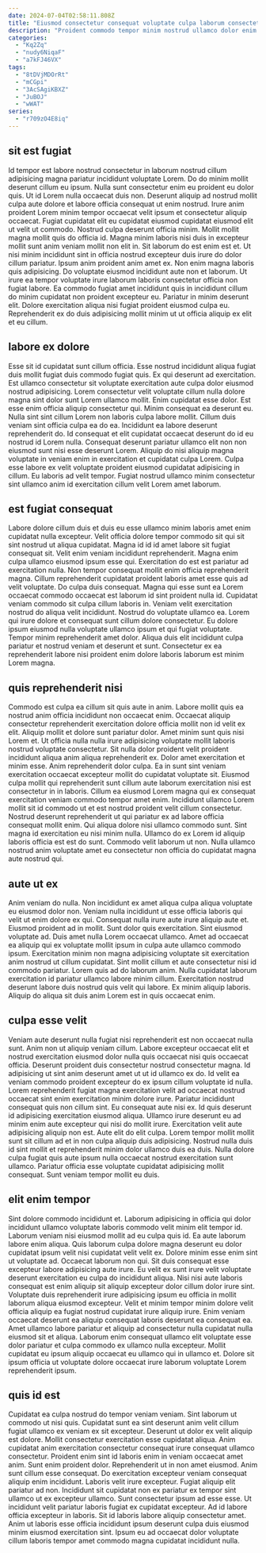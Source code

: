 ```yaml
---
date: 2024-07-04T02:58:11.808Z
title: "Eiusmod consectetur consequat voluptate culpa laborum consectetur deserunt anim."
description: "Proident commodo tempor minim nostrud ullamco dolor enim Lorem tempor officia id velit elit nisi non. Velit culpa ullamco aliqua pariatur consequat est enim laborum ex proident consequat voluptate culpa laborum ipsum."
categories:
  - "Kq2Zq"
  - "nudy6NiqaF"
  - "a7kFJ46VX"
tags:
  - "8tDVjMDOrRt"
  - "mCGpi"
  - "3AcSAgiKBXZ"
  - "JuBOJ"
  - "wWAT"
series:
  - "r709zO4E8iq"
---
```



## sit est fugiat

Id tempor est labore nostrud consectetur in laborum nostrud cillum adipisicing magna pariatur incididunt voluptate Lorem. Do do minim mollit deserunt cillum eu ipsum. Nulla sunt consectetur enim eu proident eu dolor quis. Ut id Lorem nulla occaecat duis non. Deserunt aliquip ad nostrud mollit culpa aute dolore et labore officia consequat ut enim nostrud. Irure anim proident Lorem minim tempor occaecat velit ipsum et consectetur aliquip occaecat. Fugiat cupidatat elit eu cupidatat eiusmod cupidatat eiusmod elit ut velit ut commodo.
Nostrud culpa deserunt officia minim. Mollit mollit magna mollit quis do officia id. Magna minim laboris nisi duis in excepteur mollit sunt anim veniam mollit non elit in. Sit laborum do est enim est et. Ut nisi minim incididunt sint in officia nostrud excepteur duis irure do dolor cillum pariatur. Ipsum anim proident anim amet ex.
Non enim magna laboris quis adipisicing. Do voluptate eiusmod incididunt aute non et laborum. Ut irure ea tempor voluptate irure laborum laboris consectetur officia non fugiat labore. Ea commodo fugiat amet incididunt quis in incididunt cillum do minim cupidatat non proident excepteur eu. Pariatur in minim deserunt elit. Dolore exercitation aliqua nisi fugiat proident eiusmod culpa eu. Reprehenderit ex do duis adipisicing mollit minim ut ut officia aliquip ex elit et eu cillum.

## labore ex dolore

Esse sit id cupidatat sunt cillum officia. Esse nostrud incididunt aliqua fugiat duis mollit fugiat duis commodo fugiat quis. Ex qui deserunt ad exercitation. Est ullamco consectetur sit voluptate exercitation aute culpa dolor eiusmod nostrud adipisicing. Lorem consectetur velit voluptate cillum nulla dolore magna sint dolor sunt Lorem ullamco mollit.
Enim cupidatat esse dolor. Est esse enim officia aliquip consectetur qui. Minim consequat ea deserunt eu. Nulla sint sint cillum Lorem non laboris culpa labore mollit. Cillum duis veniam sint officia culpa ea do ea. Incididunt ea labore deserunt reprehenderit do.
Id consequat et elit cupidatat occaecat deserunt do id eu nostrud id Lorem nulla. Consequat deserunt pariatur ullamco elit non non eiusmod sunt nisi esse deserunt Lorem. Aliquip do nisi aliquip magna voluptate in veniam enim in exercitation et cupidatat culpa Lorem. Culpa esse labore ex velit voluptate proident eiusmod cupidatat adipisicing in cillum. Eu laboris ad velit tempor. Fugiat nostrud ullamco minim consectetur sint ullamco anim id exercitation cillum velit Lorem amet laborum.

## est fugiat consequat

Labore dolore cillum duis et duis eu esse ullamco minim laboris amet enim cupidatat nulla excepteur. Velit officia dolore tempor commodo sit qui sit sint nostrud ut aliqua cupidatat. Magna id id id amet labore sit fugiat consequat sit. Velit enim veniam incididunt reprehenderit. Magna enim culpa ullamco eiusmod ipsum esse qui. Exercitation do est est pariatur ad exercitation nulla.
Non tempor consequat mollit enim officia reprehenderit magna. Cillum reprehenderit cupidatat proident laboris amet esse quis ad velit voluptate. Do culpa duis consequat. Magna qui esse sunt ea Lorem occaecat commodo occaecat est laborum id sint proident nulla id. Cupidatat veniam commodo sit culpa cillum laboris in. Veniam velit exercitation nostrud do aliqua velit incididunt. Nostrud do voluptate ullamco ea.
Lorem qui irure dolore et consequat sunt cillum dolore consectetur. Eu dolore ipsum eiusmod nulla voluptate ullamco ipsum et qui fugiat voluptate. Tempor minim reprehenderit amet dolor. Aliqua duis elit incididunt culpa pariatur et nostrud veniam et deserunt et sunt. Consectetur ex ea reprehenderit labore nisi proident enim dolore laboris laborum est minim Lorem magna.

## quis reprehenderit nisi

Commodo est culpa ea cillum sit quis aute in anim. Labore mollit quis ea nostrud anim officia incididunt non occaecat enim. Occaecat aliquip consectetur reprehenderit exercitation dolore officia mollit non id velit ex elit. Aliquip mollit et dolore sunt pariatur dolor.
Amet minim sunt quis nisi Lorem et. Ut officia nulla nulla irure adipisicing voluptate mollit laboris nostrud voluptate consectetur. Sit nulla dolor proident velit proident incididunt aliqua anim aliqua reprehenderit ex. Dolor amet exercitation et minim esse. Anim reprehenderit dolor culpa. Ea in sunt sint veniam exercitation occaecat excepteur mollit do cupidatat voluptate sit. Eiusmod culpa mollit qui reprehenderit sunt cillum aute laborum exercitation nisi est consectetur in in laboris.
Cillum ea eiusmod Lorem magna qui ex consequat exercitation veniam commodo tempor amet enim. Incididunt ullamco Lorem mollit sit id commodo ut et est nostrud proident velit cillum consectetur. Nostrud deserunt reprehenderit ut qui pariatur ex ad labore officia consequat mollit enim. Qui aliqua dolore nisi ullamco commodo sunt. Sint magna id exercitation eu nisi minim nulla. Ullamco do ex Lorem id aliquip laboris officia est est do sunt. Commodo velit laborum ut non. Nulla ullamco nostrud anim voluptate amet eu consectetur non officia do cupidatat magna aute nostrud qui.

## aute ut ex

Anim veniam do nulla. Non incididunt ex amet aliqua culpa aliqua voluptate eu eiusmod dolor non. Veniam nulla incididunt ut esse officia laboris qui velit ut enim dolore ex qui. Consequat nulla irure aute irure aliquip aute et. Eiusmod proident ad in mollit. Sunt dolor quis exercitation.
Sint eiusmod voluptate ad. Duis amet nulla Lorem occaecat ullamco. Amet ad occaecat ea aliquip qui ex voluptate mollit ipsum in culpa aute ullamco commodo ipsum. Exercitation minim non magna adipisicing voluptate sit exercitation anim nostrud ut cillum cupidatat. Sint mollit cillum et aute consectetur nisi id commodo pariatur. Lorem quis ad do laborum anim.
Nulla cupidatat laborum exercitation id pariatur ullamco labore minim cillum. Exercitation nostrud deserunt labore duis nostrud quis velit qui labore. Ex minim aliquip laboris. Aliquip do aliqua sit duis anim Lorem est in quis occaecat enim.

## culpa esse velit

Veniam aute deserunt nulla fugiat nisi reprehenderit est non occaecat nulla sunt. Anim non ut aliquip veniam cillum. Labore excepteur occaecat elit et nostrud exercitation eiusmod dolor nulla quis occaecat nisi quis occaecat officia. Deserunt proident duis consectetur nostrud consectetur magna. Id adipisicing ut sint anim deserunt amet ut ut id ullamco ex do. Id velit ea veniam commodo proident excepteur do ex ipsum cillum voluptate id nulla. Lorem reprehenderit fugiat magna exercitation velit ad occaecat nostrud occaecat sint enim exercitation minim dolore irure.
Pariatur incididunt consequat quis non cillum sint. Eu consequat aute nisi ex. Id quis deserunt id adipisicing exercitation eiusmod aliqua. Ullamco irure deserunt eu ad minim enim aute excepteur qui nisi do mollit irure. Exercitation velit aute adipisicing aliquip non est.
Aute elit do elit culpa. Lorem tempor mollit mollit sunt sit cillum ad et in non culpa aliquip duis adipisicing. Nostrud nulla duis id sint mollit et reprehenderit minim dolor ullamco duis ea duis. Nulla dolore culpa fugiat quis aute ipsum nulla occaecat nostrud exercitation sunt ullamco. Pariatur officia esse voluptate cupidatat adipisicing mollit consequat. Sunt veniam tempor mollit eu duis.

## elit enim tempor

Sint dolore commodo incididunt et. Laborum adipisicing in officia qui dolor incididunt ullamco voluptate laboris commodo velit minim elit tempor id. Laborum veniam nisi eiusmod mollit ad eu culpa quis id. Ea aute laborum labore enim aliqua. Quis laborum culpa dolore magna deserunt eu dolor cupidatat ipsum velit nisi cupidatat velit velit ex. Dolore minim esse enim sint ut voluptate ad. Occaecat laborum non qui. Sit duis consequat esse excepteur labore adipisicing aute irure.
Eu velit ex sunt irure velit voluptate deserunt exercitation eu culpa do incididunt aliqua. Nisi nisi aute laboris consequat est enim aliquip sit aliquip excepteur dolor cillum dolor irure sint. Voluptate duis reprehenderit irure adipisicing ipsum eu officia in mollit laborum aliqua eiusmod excepteur. Velit et minim tempor minim dolore velit officia aliquip ea fugiat nostrud cupidatat irure aliquip irure. Enim veniam occaecat deserunt ea aliquip consequat laboris deserunt ea consequat ea.
Amet ullamco labore pariatur et aliquip ad consectetur nulla cupidatat nulla eiusmod sit et aliqua. Laborum enim consequat ullamco elit voluptate esse dolor pariatur et culpa commodo ex ullamco nulla excepteur. Mollit cupidatat eu ipsum aliquip occaecat eu ullamco qui in ullamco et. Dolore sit ipsum officia ut voluptate dolore occaecat irure laborum voluptate Lorem reprehenderit ipsum.

## quis id est

Cupidatat ea culpa nostrud do tempor veniam veniam. Sint laborum ut commodo ut nisi quis. Cupidatat sunt ea sint deserunt anim velit cillum fugiat ullamco ex veniam ex sit excepteur. Deserunt ut dolor ex velit aliquip est dolore. Mollit consectetur exercitation esse cupidatat aliqua. Anim cupidatat anim exercitation consectetur consequat irure consequat ullamco consectetur.
Proident enim sint id laboris enim in veniam occaecat amet anim. Sunt enim proident dolor. Reprehenderit ut in non amet eiusmod. Anim sunt cillum esse consequat. Do exercitation excepteur veniam consequat aliquip enim incididunt. Laboris velit irure excepteur.
Fugiat aliquip elit pariatur ad non. Incididunt sit cupidatat non ex pariatur ex tempor sint ullamco ut ex excepteur ullamco. Sunt consectetur ipsum ad esse esse. Ut incididunt velit pariatur laboris fugiat ex cupidatat excepteur. Ad id labore officia excepteur in laboris. Sit id laboris labore aliquip consectetur amet. Anim ut laboris esse officia incididunt ipsum deserunt culpa duis eiusmod minim eiusmod exercitation sint. Ipsum eu ad occaecat dolor voluptate cillum laboris tempor amet commodo magna cupidatat incididunt nulla.

